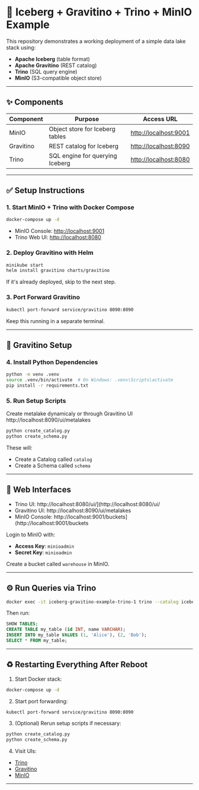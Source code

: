 # 🧳 Iceberg + Gravitino + Trino + MinIO Example

This repository demonstrates a working deployment of a simple data lake stack using:

* **Apache Iceberg** (table format)
* **Apache Gravitino** (REST catalog)
* **Trino** (SQL query engine)
* **MinIO** (S3-compatible object store)

---

## ✨ Components

| Component | Purpose                         | Access URL                                     |
| --------- | ------------------------------- | ---------------------------------------------- |
| MinIO     | Object store for Iceberg tables | [http://localhost:9001](http://localhost:9001) |
| Gravitino | REST catalog for Iceberg        | [http://localhost:8090](http://localhost:8090) |
| Trino     | SQL engine for querying Iceberg | [http://localhost:8080](http://localhost:8080) |

---

## ✅ Setup Instructions

### 1. Start MinIO + Trino with Docker Compose

```bash
docker-compose up -d
```

* MinIO Console: [http://localhost:9001](http://localhost:9001)
* Trino Web UI: [http://localhost:8080](http://localhost:8080)

### 2. Deploy Gravitino with Helm

```bash
minikube start
helm install gravitino charts/gravitino
```

If it's already deployed, skip to the next step.

### 3. Port Forward Gravitino

```bash
kubectl port-forward service/gravitino 8090:8090
```

Keep this running in a separate terminal.

---

## 📝 Gravitino Setup

### 4. Install Python Dependencies

```bash
python -m venv .venv
source .venv/bin/activate  # On Windows: .venv\Scripts\activate
pip install -r requirements.txt
```

### 5. Run Setup Scripts

Create metalake dynamicaly or through Gravitino UI http://localhost:8090/ui/metalakes
```bash
python create_catalog.py
python create_schema.py
```
These will:

* Create a Catalog called `catalog`
* Create a Schema called `schema`


---

## 📃 Web Interfaces

* Trino UI: http://localhost:8080/ui/](http://localhost:8080/ui/
* Gravitino UI: http://localhost:8090/ui/metalakes
* MinIO Console: http://localhost:9001/buckets](http://localhost:9001/buckets

Login to MinIO with:

* **Access Key**: `minioadmin`
* **Secret Key**: `minioadmin`

Create a bucket called `warehouse` in MinIO.

---

## ⚙️ Run Queries via Trino

```bash
docker exec -it iceberg-gravitino-example-trino-1 trino --catalog iceberg --schema schema
```

Then run:

```sql
SHOW TABLES;
CREATE TABLE my_table (id INT, name VARCHAR);
INSERT INTO my_table VALUES (1, 'Alice'), (2, 'Bob');
SELECT * FROM my_table;
```

---

## ♻️ Restarting Everything After Reboot

1. Start Docker stack:

```bash
docker-compose up -d
```

2. Start port forwarding:

```bash
kubectl port-forward service/gravitino 8090:8090
```

3. (Optional) Rerun setup scripts if necessary:

```bash
python create_catalog.py
python create_schema.py
```

4. Visit UIs:

* [Trino](http://localhost:8080/ui/)
* [Gravitino](http://localhost:8090/ui/metalakes?metalake=metalake&catalog=catalog&type=fileset&schema=schema)
* [MinIO](http://localhost:9001/buckets)

---

